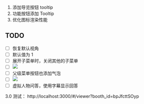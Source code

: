 1. 添加导览按钮 tooltip
2. 功能按钮添加 Tooltip
3. 优化图标渲染性能

## TODO

- [ ] 恢复默认视角
- [ ] 默认值为 1
- [ ] 展开子菜单时，关闭其他的子菜单
- [ ] ![](Pasted%20image%2020240415162013.png)
- [ ] 父级菜单按钮也添加气泡
- [ ] ![](Pasted%20image%2020240415162043.png)
- [ ] 虚拟人物问答，使用字幕显示回答

3.0 测试： http://localhost:3000/#/viewer?booth_id=bpJfcttSOyp